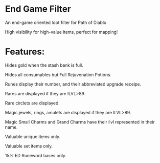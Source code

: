 # End Game Filter
An end-game oriented loot filter for Path of Diablo. 

High visibility for high-value items, perfect for mapping!

# Features:
Hides gold when the stash bank is full.

Hides all consumables but Full Rejuvenation Potions.

Runes display their number, and their abbreviated upgrade receipe.

Rares are displayed if they are ILVL>89.

Rare circlets are displayed.

Magic jewels, rings, amulets are displayed if they are ILVL>89.

Magic Small Charms and Grand Charms have their ilvl represented in their name.

Valuable unique items only.

Valuable set items only.

15% ED Runeword bases only.
